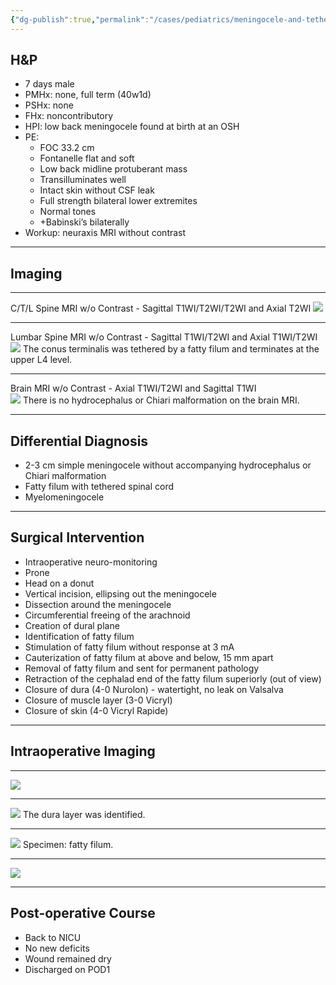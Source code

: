 ```yaml
---
{"dg-publish":true,"permalink":"/cases/pediatrics/meningocele-and-tethered-cord/","tags":["pediatric"],"created":"2023-10-14T22:48:32.188-07:00","updated":"2023-10-14T22:55:18.877-07:00"}
---
```



## H&P

- 7 days male
- PMHx: none, full term (40w1d)
- PSHx: none
- FHx: noncontributory
- HPI: low back meningocele found at birth at an OSH
- PE: 
	- FOC 33.2 cm
	- Fontanelle flat and soft
	- Low back midline protuberant mass
	- Transilluminates well
	- Intact skin without CSF leak
	- Full strength bilateral lower extremites
	- Normal tones
	- +Babinski’s bilaterally
- Workup: neuraxis MRI without contrast

---

## Imaging

---

C/T/L Spine MRI w/o Contrast - Sagittal T1WI/T2WI/T2WI  and Axial T2WI 
![](https://i.imgur.com/usYFpS8.jpg)

---

Lumbar Spine MRI w/o Contrast - Sagittal T1WI/T2WI and Axial T1WI/T2WI 
![](https://i.imgur.com/Xx5J4HF.png)
The conus terminalis was tethered by a fatty filum and terminates at the upper L4 level.

---

Brain MRI w/o Contrast - Axial T1WI/T2WI and Sagittal T1WI  
![](https://i.imgur.com/1by1nE8.png)
There is no hydrocephalus or Chiari malformation on the brain MRI.

---

## Differential Diagnosis

- 2-3 cm simple meningocele without accompanying hydrocephalus or Chiari malformation
- Fatty filum with tethered spinal cord
- Myelomeningocele

---

## Surgical Intervention

- Intraoperative neuro-monitoring
- Prone
- Head on a donut
- Vertical incision, ellipsing out the meningocele
-  Dissection around the meningocele
- Circumferential freeing of the arachnoid
- Creation of dural plane 
- Identification of fatty filum
- Stimulation of fatty filum without response at 3 mA
- Cauterization of fatty filum at above and below, 15 mm apart
- Removal of fatty filum and sent for permanent pathology
- Retraction of the cephalad end of the fatty filum superiorly (out of view)
- Closure of dura (4-0 Nurolon) - watertight, no leak on Valsalva
- Closure of muscle layer (3-0 Vicryl)
- Closure of skin (4-0 Vicryl Rapide)

---

## Intraoperative Imaging

---

![](https://i.imgur.com/p0DaEt4.jpg)

---

![](https://i.imgur.com/PE3RJ6C.jpg)
The dura layer was identified.

---

![](https://i.imgur.com/z0p0qsY.jpg)
Specimen: fatty filum.

---

![](https://i.imgur.com/W6OYcqB.jpg)

---

## Post-operative Course

- Back to NICU
- No new deficits
- Wound remained dry
- Discharged on POD1